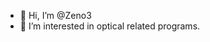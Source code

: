 - 👋 Hi, I’m @Zeno3
- 👀 I’m interested in optical related programs. 


<!---
Zeno3/Zeno3 is a ✨ special ✨ repository because its `README.md` (this file) appears on your GitHub profile.
You can click the Preview link to take a look at your changes.
--->

